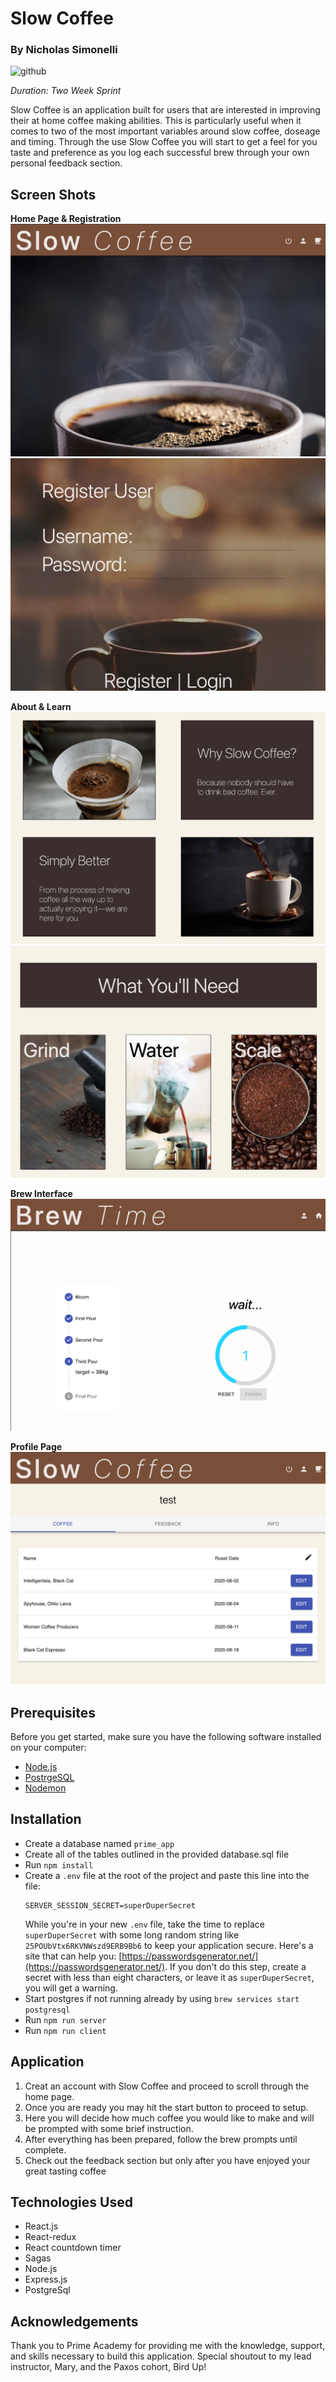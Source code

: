 # Slow Coffee 

### By Nicholas Simonelli 
![github](https://github.com/nrsimonelli)

*Duration: Two Week Sprint*

Slow Coffee is an application built for users that are interested in improving their at home coffee making abilities. This is particularly useful when it comes to two of the most important variables around slow coffee, doseage and timing. Through the use Slow Coffee you will start to get a feel for you taste and preference as you log each successful brew through your own personal feedback section. 


## Screen Shots

**Home Page & Registration**
![Home](public/images/screenshots/home.png)
![Register](public/images/screenshots/register.png)

**About & Learn**
![About](public/images/screenshots/about.png)
![Learn](public/images/screenshots/learn.png)

**Brew Interface**
![Brew](public/images/screenshots/brew.png)

**Profile Page**
![Register](public/images/screenshots/profile.png)


## Prerequisites

Before you get started, make sure you have the following software installed on your computer:

- [Node.js](https://nodejs.org/en/)
- [PostrgeSQL](https://www.postgresql.org/)
- [Nodemon](https://nodemon.io/)


## Installation

* Create a database named `prime_app`
* Create all of the tables outlined in the provided database.sql file
* Run `npm install`
* Create a `.env` file at the root of the project and paste this line into the file:
    ```
    SERVER_SESSION_SECRET=superDuperSecret
    ```
    While you're in your new `.env` file, take the time to replace `superDuperSecret` with some long random string like `25POUbVtx6RKVNWszd9ERB9Bb6` to keep your application secure. Here's a site that can help you: [https://passwordsgenerator.net/](https://passwordsgenerator.net/). If you don't do this step, create a secret with less than eight characters, or leave it as `superDuperSecret`, you will get a warning.
* Start postgres if not running already by using `brew services start postgresql`
* Run `npm run server`
* Run `npm run client`


## Application

1. Creat an account with Slow Coffee and proceed to scroll through the home page.
2. Once you are ready you may hit the start button to proceed to setup.
3. Here you will decide how much coffee you would like to make and will be prompted with some brief instruction.
4. After everything has been prepared, follow the brew prompts until complete.
5. Check out the feedback section but only after you have enjoyed your great tasting coffee


## Technologies Used

* React.js
* React-redux
* React countdown timer
* Sagas
* Node.js
* Express.js
* PostgreSql


## Acknowledgements

Thank you to Prime Academy for providing me with the knowledge, support, and skills necessary to build this application. Special shoutout to my lead instructor, Mary, and the Paxos cohort, Bird Up! 